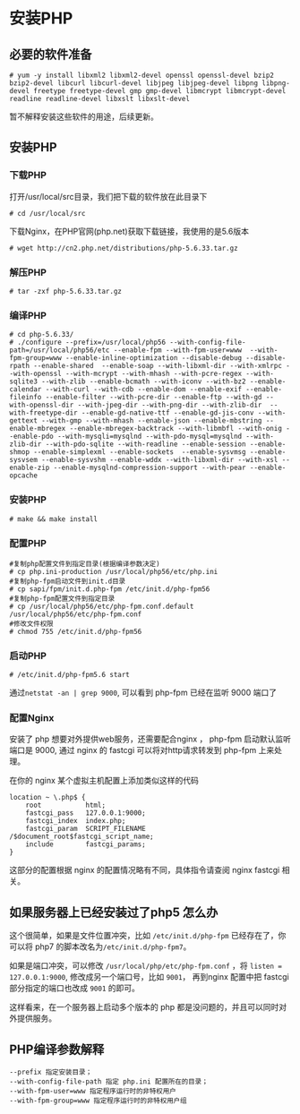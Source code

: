 # 安装PHP

## 必要的软件准备

```text
# yum -y install libxml2 libxml2-devel openssl openssl-devel bzip2 bzip2-devel libcurl libcurl-devel libjpeg libjpeg-devel libpng libpng-devel freetype freetype-devel gmp gmp-devel libmcrypt libmcrypt-devel readline readline-devel libxslt libxslt-devel
```

暂不解释安装这些软件的用途，后续更新。

## 安装PHP

### 下载PHP

 打开/usr/local/src目录，我们把下载的软件放在此目录下

```text
# cd /usr/local/src
```

 下载Nginx，在PHP官网\(php.net\)获取下载链接，我使用的是5.6版本

```text
# wget http://cn2.php.net/distributions/php-5.6.33.tar.gz
```

### 解压PHP

```text
# tar -zxf php-5.6.33.tar.gz
```

### 编译PHP

```text
# cd php-5.6.33/
# ./configure --prefix=/usr/local/php56 --with-config-file-path=/usr/local/php56/etc --enable-fpm --with-fpm-user=www  --with-fpm-group=www --enable-inline-optimization --disable-debug --disable-rpath --enable-shared  --enable-soap --with-libxml-dir --with-xmlrpc --with-openssl --with-mcrypt --with-mhash --with-pcre-regex --with-sqlite3 --with-zlib --enable-bcmath --with-iconv --with-bz2 --enable-calendar --with-curl --with-cdb --enable-dom --enable-exif --enable-fileinfo --enable-filter --with-pcre-dir --enable-ftp --with-gd --with-openssl-dir --with-jpeg-dir --with-png-dir --with-zlib-dir  --with-freetype-dir --enable-gd-native-ttf --enable-gd-jis-conv --with-gettext --with-gmp --with-mhash --enable-json --enable-mbstring --enable-mbregex --enable-mbregex-backtrack --with-libmbfl --with-onig --enable-pdo --with-mysqli=mysqlnd --with-pdo-mysql=mysqlnd --with-zlib-dir --with-pdo-sqlite --with-readline --enable-session --enable-shmop --enable-simplexml --enable-sockets  --enable-sysvmsg --enable-sysvsem --enable-sysvshm --enable-wddx --with-libxml-dir --with-xsl --enable-zip --enable-mysqlnd-compression-support --with-pear --enable-opcache
```

### 安装PHP

```text
# make && make install
```

### 配置PHP

```text
#复制php配置文件到指定目录(根据编译参数决定)
# cp php.ini-production /usr/local/php56/etc/php.ini
#复制php-fpm启动文件到init.d目录
# cp sapi/fpm/init.d.php-fpm /etc/init.d/php-fpm56
#复制php-fpm配置文件到指定目录
# cp /usr/local/php56/etc/php-fpm.conf.default /usr/local/php56/etc/php-fpm.conf
#修改文件权限
# chmod 755 /etc/init.d/php-fpm56
```

### 启动PHP

```text
# /etc/init.d/php-fpm5.6 start
```

 通过`netstat -an | grep 9000`, 可以看到 php-fpm 已经在监听 9000 端口了

### 配置Nginx

 安装了 php 想要对外提供web服务，还需要配合nginx ， php-fpm 启动默认监听端口是 9000, 通过 nginx 的 fastcgi 可以将对http请求转发到 php-fpm 上来处理。

 在你的 nginx 某个虚拟主机配置上添加类似这样的代码

```text
location ~ \.php$ {
    root           html;
    fastcgi_pass   127.0.0.1:9000;
    fastcgi_index  index.php;
    fastcgi_param  SCRIPT_FILENAME  /$document_root$fastcgi_script_name;
    include        fastcgi_params;
}
```

 这部分的配置根据 nginx 的配置情况略有不同，具体指令请查阅 nginx fastcgi 相关。

## 如果服务器上已经安装过了php5 怎么办

这个很简单，如果是文件位置冲突，比如 `/etc/init.d/php-fpm` 已经存在了，你可以将 php7 的脚本改名为`/etc/init.d/php-fpm7`。

如果是端口冲突，可以修改 `/usr/local/php/etc/php-fpm.conf` ，将 `listen = 127.0.0.1:9000`, 修改成另一个端口号，比如 `9001`， 再到nginx 配置中把 fastcgi 部分指定的端口也改成 `9001` 的即可。

这样看来，在一个服务器上启动多个版本的 php 都是没问题的，并且可以同时对外提供服务。

## PHP编译参数解释

```text
--prefix 指定安装目录；
--with-config-file-path 指定 php.ini 配置所在的目录；
--with-fpm-user=www 指定程序运行时的非特权用户
--with-fpm-group=www 指定程序运行时的非特权用户组
```

